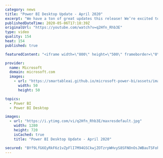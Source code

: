 ```yaml
---
category: news
title: "Power BI Desktop Update - April 2020"
excerpt: "We have a ton of great updates this release! We’re excited to announce a new visual personalization feature to allow your end-users to explore and personalize visuals all within the consumption view of a report! Also this month, if you’re interested in fast refresh scenarios, you will find these new"
publishedDateTime: 2020-05-06T17:18:39Z
originalUrl: "https://youtube.com/watch?v=q2Hfn_Rhb3E"
type: video
quality: 154
heat: 154
published: true

featuredContent: "<iframe width=\"800\" height=\"500\" frameborder=\"0\" src=\"https://www.youtube.com/embed/q2Hfn_Rhb3E\" allow=\"accelerometer; autoplay; encrypted-media; gyroscope; picture-in-picture\" allowfullscreen></iframe>"

provider:
  name: Microsoft
  domain: microsoft.com
  images:
    - url: "https://smartableai.github.io/microsoft-power-bi/assets/images/organizations/microsoft.com-50x50.jpg"
      width: 50
      height: 50

topics:
  - Power BI
  - Power BI Desktop

images:
  - url: "https://i.ytimg.com/vi/q2Hfn_Rhb3E/maxresdefault.jpg"
    width: 1280
    height: 720
    isCached: true
    title: "Power BI Desktop Update - April 2020"

secured: "BYf9LfG6EyRkF6z1vZpFlI7M94GSCkwjZOTzrpWHvyS8SFNOnOsJWBauTSFohqpIEdBTBq0tBCrAbL/Er1bp6RnR+6yaUF+V2niLy3DtlvYFqhNGoyXrOLtr4JJ892ntDKLRyDJ+dhMTx7hm64MflvzpqqUwL841E+0LdF+olhCRmzpD/WZ8J8TCEe2OQhzURLx7EgcyBtKrQ0Q2HaPAnUA376oKSEWZQx1YdlMubYU8jJhDsv6f6S6mvOIe68LS5TMFOO3LDTmopr4NZ4OpBQ9nqh6ywLpNO3KjOWjMyna+s/LwcLZzPmc1QGgwSq3BaQfy7mejXoGDvg2gLDAMME1PGa177MEcfUD+1mM4b4Y0rIUPjDLAIKW9HRp849SMZo4mduzoxXedxvR1tHQ6GFTbN1lPJA3goZUoZaqRELNyXLRNNRoHHjuCshsvRql1;31zs32M1nXrZkoIxOzLtiw=="
---
```


